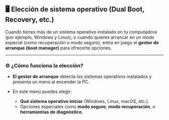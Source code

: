 ## 🖥️ Elección de sistema operativo (Dual Boot, Recovery, etc.)

Cuando tienes más de un sistema operativo instalado en tu computadora (por ejemplo, Windows y Linux), o cuando quieres arrancar en un modo especial (como recuperación o modo seguro), entra en juego el **gestor de arranque (boot manager)** para ofrecerte opciones.

---

### ⚙️ ¿Cómo funciona la elección?

* **El gestor de arranque** detecta los sistemas operativos instalados y presenta un menú al encender la PC.
* En este menú puedes elegir:

  * **Qué sistema operativo iniciar** (Windows, Linux, macOS, etc.).
  * Opciones especiales como **modo seguro**, **modo recuperación**, o **herramientas de diagnóstico**.
